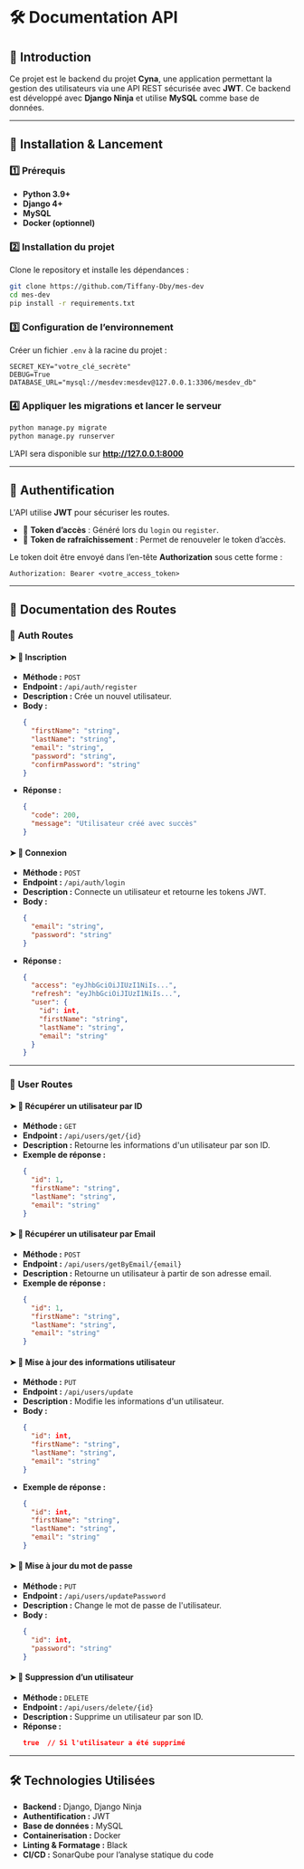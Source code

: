# 🛠️ Documentation API

## 📌 Introduction
Ce projet est le backend du projet **Cyna**, une application permettant la gestion des utilisateurs via une API REST sécurisée avec **JWT**. Ce backend est développé avec **Django Ninja** et utilise **MySQL** comme base de données.

---

## 🚀 Installation & Lancement

### 1️⃣ Prérequis
- **Python 3.9+**
- **Django 4+**
- **MySQL**
- **Docker (optionnel)**

### 2️⃣ Installation du projet
Clone le repository et installe les dépendances :
```bash
git clone https://github.com/Tiffany-Dby/mes-dev
cd mes-dev
pip install -r requirements.txt
```

### 3️⃣ Configuration de l’environnement
Créer un fichier `.env` à la racine du projet :
```env
SECRET_KEY="votre_clé_secrète"
DEBUG=True
DATABASE_URL="mysql://mesdev:mesdev@127.0.0.1:3306/mesdev_db"
```

### 4️⃣ Appliquer les migrations et lancer le serveur
```bash
python manage.py migrate
python manage.py runserver
```
L’API sera disponible sur **http://127.0.0.1:8000**

---

## 🔐 Authentification
L'API utilise **JWT** pour sécuriser les routes.
- 🔑 **Token d’accès** : Généré lors du `login` ou `register`.
- 🔄 **Token de rafraîchissement** : Permet de renouveler le token d’accès.

Le token doit être envoyé dans l’en-tête **Authorization** sous cette forme :
```
Authorization: Bearer <votre_access_token>
```

---

## 📡 **Documentation des Routes**

### 🔹 **Auth Routes**
#### ➤ **📌 Inscription**
- **Méthode :** `POST`
- **Endpoint :** `/api/auth/register`
- **Description :** Crée un nouvel utilisateur.
- **Body :**
  ```json
  {
    "firstName": "string",
    "lastName": "string",
    "email": "string",
    "password": "string",
    "confirmPassword": "string"
  }
  ```
- **Réponse :**
  ```json
  {
    "code": 200,
    "message": "Utilisateur créé avec succès"
  }
  ```

#### ➤ **📌 Connexion**
- **Méthode :** `POST`
- **Endpoint :** `/api/auth/login`
- **Description :** Connecte un utilisateur et retourne les tokens JWT.
- **Body :**
  ```json
  {
    "email": "string",
    "password": "string"
  }
  ```
- **Réponse :**
  ```json
  {
    "access": "eyJhbGciOiJIUzI1NiIs...",
    "refresh": "eyJhbGciOiJIUzI1NiIs...",
    "user": {
      "id": int,
      "firstName": "string",
      "lastName": "string",
      "email": "string"
    }
  }
  ````

---

### 🔹 **User Routes**
#### ➤ **📌 Récupérer un utilisateur par ID**
- **Méthode :** `GET`
- **Endpoint :** `/api/users/get/{id}`
- **Description :** Retourne les informations d'un utilisateur par son ID.
- **Exemple de réponse :**
  ```json
  {
    "id": 1,
    "firstName": "string",
    "lastName": "string",
    "email": "string"
  }
  ```

#### ➤ **📌 Récupérer un utilisateur par Email**
- **Méthode :** `POST`
- **Endpoint :** `/api/users/getByEmail/{email}`
- **Description :** Retourne un utilisateur à partir de son adresse email.
- **Exemple de réponse :**
  ```json
  {
    "id": 1,
    "firstName": "string",
    "lastName": "string",
    "email": "string"
  }
  ```

#### ➤ **📌 Mise à jour des informations utilisateur**
- **Méthode :** `PUT`
- **Endpoint :** `/api/users/update`
- **Description :** Modifie les informations d'un utilisateur.
- **Body :**
  ```json
  {
    "id": int,
    "firstName": "string",
    "lastName": "string",
    "email": "string"
  }
  ```
- **Exemple de réponse :**
  ```json
  {
    "id": int,
    "firstName": "string",
    "lastName": "string",
    "email": "string"
  }
  ```

#### ➤ **📌 Mise à jour du mot de passe**
- **Méthode :** `PUT`
- **Endpoint :** `/api/users/updatePassword`
- **Description :** Change le mot de passe de l'utilisateur.
- **Body :**
  ```json
  {
    "id": int,
    "password": "string"
  }
  ```

#### ➤ **📌 Suppression d’un utilisateur**
- **Méthode :** `DELETE`
- **Endpoint :** `/api/users/delete/{id}`
- **Description :** Supprime un utilisateur par son ID.
- **Réponse :**
  ```json
  true  // Si l'utilisateur a été supprimé
  ```

---

## 🛠️ **Technologies Utilisées**
- **Backend :** Django, Django Ninja
- **Authentification :** JWT
- **Base de données :** MySQL
- **Containerisation :** Docker
- **Linting & Formatage :** Black
- **CI/CD :** SonarQube pour l’analyse statique du code
